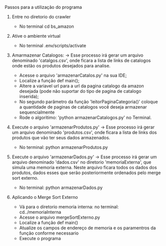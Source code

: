 Passos para a utilização do programa

1. Entre no diretorio do crawler
    - No terminal
        cd bs_amazon

2. Ative o ambiente virtual
    - No terminal
        .env/scripts/activate

3. Amarmazenar Catalogos:
    -> Esse processo irá gerar um arquivo denominado 'catalgos.csv', onde ficara a lista de links de catalogos onde estão os produtos desejados para analise.

    - Acesse o arquivo 'armazenarCatalos.py' na sua IDE;
    - Localize a função def main();
    - Altere a variavel url para a url da pagina catalogo da amazon desejada (pode não suportar do tipo de pagina de catalogo inserida);
    - No segundo parâmetro da função 'leitorPaginaCategoria()' coloque a quantidade de paginas de catalogos você deseja armazenar sequencialmente
    - Rode o algoritimo: 'python armazenarCatalogos.py' no Terminal.

4. Execute o arquivo 'armazenarProdutos.py'
    -> Esse processo irá gerar um arquivo denominado 'produtos.csv', onde ficara a lista de links dos produtos que vão ter seus dados armazenados.

    - No terminal:
        python armazenarProdutos.py

5. Execute o arquivo 'armazenarDados.py'
    -> Esse processo irá gerar um arquivo denominado 'dados.csv' no diretorio 'memoriaExterna', que simula uma memoria externa. Neste arquivo ficara todos os dados dos produtos, dados esses que serão posteriormente ordenados pelo merge sort externo.

    - No terminal:
        python armazenarDados.py

6. Aplicando o Merge Sort Externo

    - Vá para o diretorio memoria interna:
        no terminal: cd../memoriaInterna
    - Acesse o arquivo mergeSortExterno.py
    - Localize a função def main()
    - Atualize os campos de endereço de memoria e os paramentros da função conforme necessario
    - Execute o programa